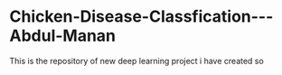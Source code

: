 # Chicken-Disease-Classfication---Abdul-Manan
This is the repository of new deep learning project i have created so
